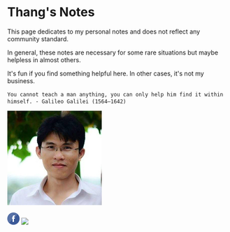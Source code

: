 # Thang's Notes


This page dedicates to my personal notes and does not reflect any community standard. 

In general, these notes are necessary for some rare situations but maybe helpless in almost others. 

It's fun if you find something helpful here. In other cases, it's not my business.

```note
You cannot teach a man anything, you can only help him find it within himself. - Galileo Galilei (1564–1642)
```


![my_piture](./assets/images/my_picture3x3.jpg)

[![](./assets/images/fb_icon.png)](https://www.facebook.com/thangckt111)
[![](./assets/images/linkedin_icon.png)](https://www.linkedin.com/in/thang-nguyen-5b458a218/)
